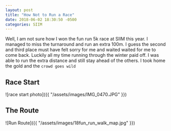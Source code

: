 ```yaml
---
layout: post
title: "How Not to Run a Race" 
date: 2018-06-02 18:30:50 -0500
categories: SIIM 
---
```


Well, I am not sure how I won the fun run 5k race at SIIM this year. I managed to miss the turnaround and run an extra 100m. I guess the second and third place must have felt sorry for me and waited waited for me to come back. Luckily all my time running through the winter paid off. I was able to run the extra distance and still stay ahead of the others. I took home the gold and the `crowd goes wild`
## Race Start
![race start photo]({{ "/assets/images/IMG_0470.JPG" }})

## The Route
![Run Route]({{ "/assets/images/18fun_run_walk_map.jpg" }})

